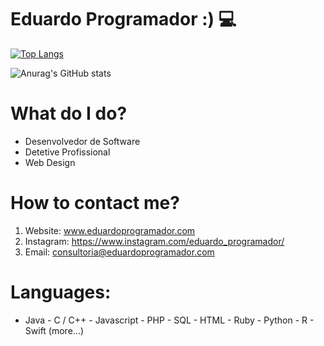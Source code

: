 # Eduardo Programador :) 💻

[![Top Langs](https://github-readme-stats.vercel.app/api/top-langs/?username=eduprogrammer&layout=compact&theme=dark)](https://github.com/anuraghazra/github-readme-stats)

![Anurag's GitHub stats](https://github-readme-stats.vercel.app/api?username=eduprogrammer&count_private=true&show_icons=true&theme=dark&hide=issues,contribs,prs)

# What do I do?

- Desenvolvedor de Software
- Detetive Profissional
- Web Design

# How to contact me?

1. Website: www.eduardoprogramador.com
2. Instagram: https://www.instagram.com/eduardo_programador/
3. Email: consultoria@eduardoprogramador.com

# Languages:

- Java - C / C++ - Javascript - PHP - SQL - HTML - Ruby - Python - R - Swift (more...)







